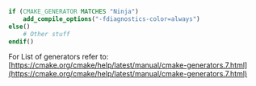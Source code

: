 
```cmake
if (CMAKE_GENERATOR MATCHES "Ninja")
    add_compile_options("-fdiagnostics-color=always")
else()
    # Other stuff
endif()
```

For List of generators refer to: [https://cmake.org/cmake/help/latest/manual/cmake-generators.7.html](https://cmake.org/cmake/help/latest/manual/cmake-generators.7.html)
